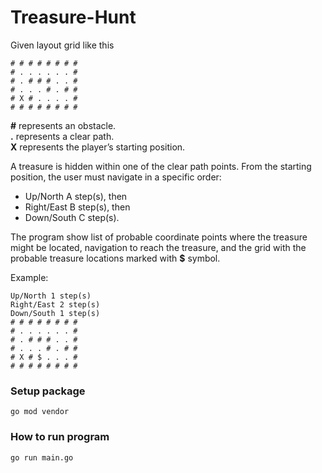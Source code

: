 # Treasure-Hunt
Given layout grid like this
```
# # # # # # # #
# . . . . . . #
# . # # # . . #
# . . . # . # #
# X # . . . . #
# # # # # # # #
```
**\#** represents an obstacle.</br>
**.** represents a clear path.</br>
**X** represents the player’s starting position.

A treasure is hidden within one of the clear path points. From the starting position, the user must navigate in a specific order:
- Up/North A step(s), then
- Right/East B step(s), then
- Down/South C step(s).

The program show list of probable coordinate points where the treasure might be located, navigation to reach the treasure, and the grid with the probable treasure locations marked with **$** symbol.

Example:
```
Up/North 1 step(s)
Right/East 2 step(s)
Down/South 1 step(s)
# # # # # # # #
# . . . . . . #
# . # # # . . #
# . . . # . # #
# X # $ . . . #
# # # # # # # #
```

### Setup package
```
go mod vendor
```

### How to run program 
```
go run main.go
```
